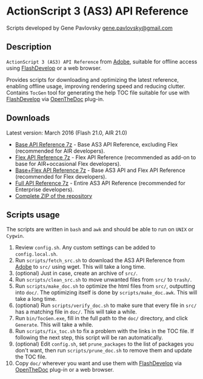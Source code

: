 ActionScript 3 (AS3) API Reference
==================================

Scripts developed by Gene Pavlovsky <gene.pavlovsky@gmail.com>

Description
-----------

`ActionScript 3 (AS3) API Reference` from [Adobe](http://help.adobe.com/en_US/FlashPlatform/reference/actionscript/3/), suitable for offline access using [FlashDevelop](http://flashdevelop.org/) or a web browser.

Provides scripts for downloading and optimizing the latest reference, enabling offline usage, improving rendering speed and reducing clutter.  
Contains `TocGen` tool for generating the help TOC file suitable for use with [FlashDevelop](http://flashdevelop.org/) via [OpenTheDoc](http://www.flashdevelop.org/community/viewtopic.php?t=2318) plug-in.

Downloads
---------
Latest version: March 2016 (Flash 21.0, AIR 21.0)
- [Base API Reference 7z](https://github.com/gene-pavlovsky/as3-api-reference/blob/master/dist/doc_base.7z?raw=true) - Base AS3 API Reference, excluding Flex (recommended for AIR developers).
- [Flex API Reference 7z](https://github.com/gene-pavlovsky/as3-api-reference/blob/master/dist/doc_flexonly.7z?raw=true) - Flex API Reference (recommended as add-on to base for AIR+occasional Flex developers).
- [Base+Flex API Reference 7z](https://github.com/gene-pavlovsky/as3-api-reference/blob/master/dist/doc_base+flex.7z?raw=true) - Base AS3 API and Flex API Reference (recommended for Flex developers).
- [Full API Reference 7z](https://github.com/gene-pavlovsky/as3-api-reference/blob/master/dist/doc_full.7z?raw=true) - Entire AS3 API Reference (recommended for Enterprise developers).
- [Complete ZIP of the repository](https://github.com/gene-pavlovsky/as3-api-reference/archive/master.zip)

Scripts usage
-------------

The scripts are written in `bash` and `awk` and should be able to run on `UNIX` or `Cygwin`.

1. Review `config.sh`. Any custom settings can be added to `config.local.sh`.
2. Run `scripts/fetch_src.sh` to download the AS3 API Reference from [Adobe](http://help.adobe.com/en_US/FlashPlatform/reference/actionscript/3/) to `src/` using wget. This will take a long time.
3. (optional) Just in case, create an archive of `src/`.
4. Run `scripts/clean_src.sh` to move unwanted files from `src/` to `trash/`.
5. Run `scripts/make_doc.sh` to optimize the html files from `src/`, outputting into `doc/`. The optimizing itself is done by `scripts/make_doc.awk`. This will take a long time.
6. (optional) Run `scripts/verify_doc.sh` to make sure that every file in `src/` has a matching file in `doc/`. This will take a while.
7. Run `bin/TocGen.exe`, fill in the full path to the `doc/` directory, and click `Generate`. This will take a while.
8. Run `scripts/fix_toc.sh` to fix a problem with the links in the TOC file. If following the next step, this script will be ran automatically.
9. (optional) Edit `config.sh`, set `prune_packages` to the list of packages you don't want, then run `scripts/prune_doc.sh` to remove them and update the TOC file.
10. Copy `doc/` wherever you want and use them with [FlashDevelop](http://flashdevelop.org/) via [OpenTheDoc](http://www.flashdevelop.org/community/viewtopic.php?t=2318) plug-in or a web browser.
